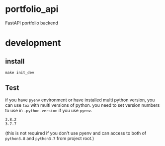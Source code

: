 # portfolio_api
FastAPI portfolio backend

# development
## install
```shell script
make init_dev
```

## Test
if you have `pyenv` environment or have installed multi python version, you can
use `tox` with multi versions of python.
you need to set version numbers to use in `.python-version` if you use `pyenv`.

```shell script
3.8.2
3.7.7
```

(this is not required if you don't use pyenv and can access to both of 
`python3.8` and `python3.7` from project root.)